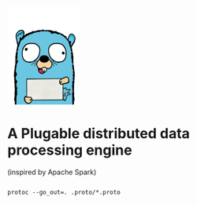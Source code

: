 <img src=".extra/gopher.png"  width="150" height="200" /> 
<h1>A Plugable distributed data processing engine  </b></b> </h1> 
(inspired by Apache Spark)

###  



```protoc --go_out=. .proto/*.proto```